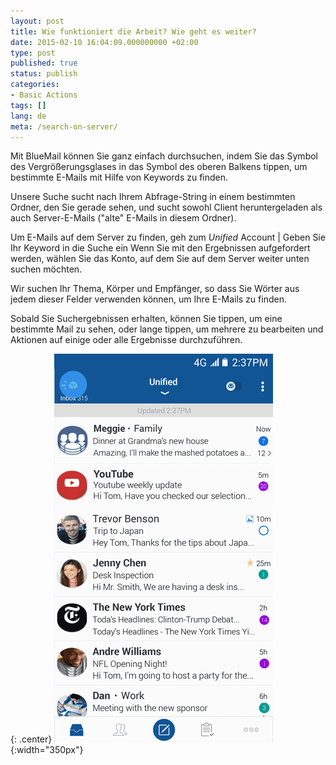 ```yaml
---
layout: post
title: Wie funktioniert die Arbeit? Wie geht es weiter?
date: 2015-02-10 16:04:09.000000000 +02:00
type: post
published: true
status: publish
categories:
- Basic Actions
tags: []
lang: de
meta: /search-on-server/
---
```


Mit BlueMail können Sie ganz einfach durchsuchen, indem Sie das Symbol des Vergrößerungsglases in das Symbol des oberen Balkens tippen, um bestimmte E-Mails mit Hilfe von Keywords zu finden.

Unsere Suche sucht nach Ihrem Abfrage-String in einem bestimmten Ordner, den Sie gerade sehen, und sucht sowohl Client heruntergeladen als auch Server-E-Mails ("alte" E-Mails in diesem Ordner).

Um E-Mails auf dem Server zu finden, geh zum *Unified* Account \| Geben Sie Ihr Keyword in die Suche ein Wenn Sie mit den Ergebnissen aufgefordert werden, wählen Sie das Konto, auf dem Sie auf dem Server weiter unten suchen möchten.

Wir suchen Ihr Thema, Körper und Empfänger, so dass Sie Wörter aus jedem dieser Felder verwenden können, um Ihre E-Mails zu finden.

Sobald Sie Suchergebnissen erhalten, können Sie tippen, um eine bestimmte Mail zu sehen, oder lange tippen, um mehrere zu bearbeiten und Aktionen auf einige oder alle Ergebnisse durchzuführen.

{: .center}
![Search](/assets/Search_BM.gif){:width="350px"}
